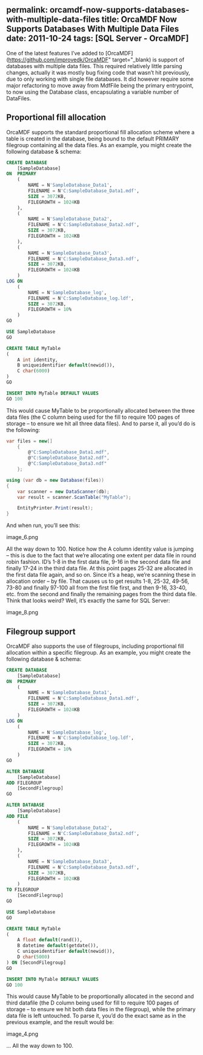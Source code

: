 permalink: orcamdf-now-supports-databases-with-multiple-data-files
title: OrcaMDF Now Supports Databases With Multiple Data Files
date: 2011-10-24
tags: [SQL Server - OrcaMDF]
---
One of the latest features I’ve added to [OrcaMDF](https://github.com/improvedk/OrcaMDF" target="_blank) is support of databases with multiple data files. This required relatively little parsing changes, actually it was mostly bug fixing code that wasn’t hit previously, due to only working with single file databases. It did however require some major refactoring to move away from MdfFile being the primary entrypoint, to now using the Database class, encapsulating a variable number of DataFiles.

<!-- more -->

## Proportional fill allocation

OrcaMDF supports the standard proportional fill allocation scheme where a table is created in the database, being bound to the default PRIMARY filegroup containing all the data files. As an example, you might create the following database & schema:

```sql
CREATE DATABASE
	[SampleDatabase]
ON  PRIMARY 
	(
		NAME = N'SampleDatabase_Data1',
		FILENAME = N'C:SampleDatabase_Data1.mdf',
		SIZE = 3072KB,
		FILEGROWTH = 1024KB
	), 
	(
		NAME = N'SampleDatabase_Data2',
		FILENAME = N'C:SampleDatabase_Data2.ndf',
		SIZE = 3072KB,
		FILEGROWTH = 1024KB
	), 
	(
		NAME = N'SampleDatabase_Data3',
		FILENAME = N'C:SampleDatabase_Data3.ndf',
		SIZE = 3072KB,
		FILEGROWTH = 1024KB
	)
LOG ON
	(
		NAME = N'SampleDatabase_log',
		FILENAME = N'C:SampleDatabase_log.ldf',
		SIZE = 3072KB,
		FILEGROWTH = 10%
	)
GO

USE SampleDatabase
GO

CREATE TABLE MyTable
(
	A int identity,
	B uniqueidentifier default(newid()),
	C char(6000)
)
GO

INSERT INTO MyTable DEFAULT VALUES
GO 100
```

This would cause MyTable to be proportionally allocated between the three data files (the C column being used for the fill to require 100 pages of storage – to ensure we hit all three data files). And to parse it, all you’d do is the following:

```csharp
var files = new[]
    {
		@"C:SampleDatabase_Data1.mdf",
		@"C:SampleDatabase_Data2.ndf",
		@"C:SampleDatabase_Data3.ndf"
    };

using (var db = new Database(files))
{
	var scanner = new DataScanner(db);
	var result = scanner.ScanTable("MyTable");

	EntityPrinter.Print(result);
}
```

And when run, you’ll see this:

image_6.png

All the way down to 100. Notice how the A column identity value is jumping – this is due to the fact that we’re allocating one extent per data file in round robin fashion. ID’s 1-8 in the first data file, 9-16 in the second data file and finally 17-24 in the third data file. At this point pages 25-32 are allocated in the first data file again, and so on. Since it’s a heap, we’re scanning these in allocation order – by file. That causes us to get results 1-8, 25-32, 49-56, 73-80 and finally 97-100 all from the first file first, and then 9-16, 33-40, etc. from the second and finally the remaining pages from the third data file. Think that looks weird? Well, it’s exactly the same for SQL Server:

image_8.png

## Filegroup support

OrcaMDF also supports the use of filegroups, including proportional fill allocation within a specific filegroup. As an example, you might create the following database & schema:

```sql
CREATE DATABASE
	[SampleDatabase]
ON  PRIMARY 
	(
		NAME = N'SampleDatabase_Data1',
		FILENAME = N'C:SampleDatabase_Data1.mdf',
		SIZE = 3072KB,
		FILEGROWTH = 1024KB
	)
LOG ON
	(
		NAME = N'SampleDatabase_log',
		FILENAME = N'C:SampleDatabase_log.ldf',
		SIZE = 3072KB,
		FILEGROWTH = 10%
	)
GO

ALTER DATABASE
	[SampleDatabase]
ADD FILEGROUP
	[SecondFilegroup]
GO

ALTER DATABASE
	[SampleDatabase]
ADD FILE
	(
		NAME = N'SampleDatabase_Data2',
		FILENAME = N'C:SampleDatabase_Data2.ndf',
		SIZE = 3072KB,
		FILEGROWTH = 1024KB
	),
	(
		NAME = N'SampleDatabase_Data3',
		FILENAME = N'C:SampleDatabase_Data3.ndf',
		SIZE = 3072KB,
		FILEGROWTH = 1024KB
	)
TO FILEGROUP
	[SecondFilegroup]
GO

USE SampleDatabase
GO

CREATE TABLE MyTable
(
	A float default(rand()),
	B datetime default(getdate()),
	C uniqueidentifier default(newid()),
	D char(5000)
) ON [SecondFilegroup]
GO

INSERT INTO MyTable DEFAULT VALUES
GO 100
```

This would cause MyTable to be proportionally allocated in the second and third datafile (the D column being used for fill to require 100 pages of storage – to ensure we hit both data files in the filegroup), while the primary data file is left untouched. To parse it, you’d do the exact same as in the previous example, and the result would be:

image_4.png

... All the way down to 100.

